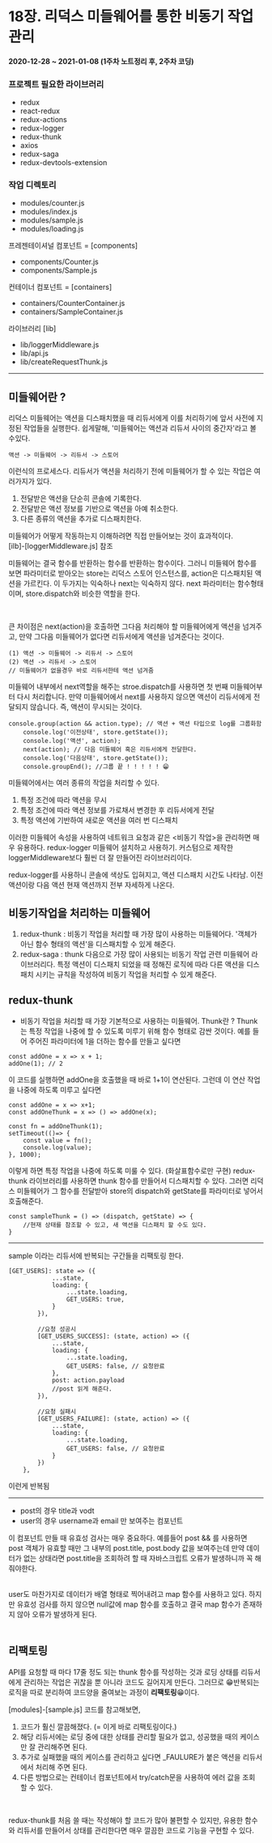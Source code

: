 # 18장. 리덕스 미들웨어를 통한 비동기 작업 관리

#### 2020-12-28 ~ 2021-01-08 (1주차 노트정리 후, 2주차 코딩)

### 프로젝트 필요한 라이브러리

- redux
- react-redux
- redux-actions
- redux-logger
- redux-thunk
- axios
- redux-saga
- redux-devtools-extension

### 작업 디렉토리

- modules/counter.js
- modules/index.js
- modules/sample.js
- modules/loading.js

프레젠테이셔널 컴포넌트 = [components]

- components/Counter.js
- components/Sample.js

컨테이너 컴포넌트 = [containers]

- containers/CounterContainer.js
- containers/SampleContainer.js

라이브러리 [lib]

- lib/loggerMiddleware.js
- lib/api.js
- lib/createRequestThunk.js

---

## 미들웨어란 ?

리덕스 미들웨어는 액션을 디스패치했을 때 리듀서에게 이를 처리하기에 앞서 사전에 지정된 작업들을 실행한다.
쉽게말해, '미들웨어는 액션과 리듀서 사이의 중간자'라고 볼 수있다.

```
액션 -> 미들웨어 -> 리듀서 -> 스토어
```

이런식의 프로세스다. 리듀서가 액션을 처리하기 전에 미들웨어가 할 수 있는 작업은 여러가지가 있다.

1. 전달받은 액션을 단순히 콘솔에 기록한다.
2. 전달받은 액션 정보를 기반으로 액션을 아예 취소한다.
3. 다른 종류의 액션을 추가로 디스패치한다.

미들웨어가 어떻게 작동하는지 이해하려면 직접 만들어보는 것이 효과적이다. <br>
[ilb]-[loggerMiddleware.js] 참조

미들웨어는 결국 함수를 반환하는 함수를 반환하는 함수이다. 그러니 미들웨어 함수를 보면 파라미터로 받아오는 store는 리덕스 스토어 인스턴스를, action은 디스패치된 액션을 가르킨다. 이 두가지는 익숙하나 next는 익숙하지 않다. next 파라미터는 함수형태이며, store.dispatch와 비슷한 역할을 한다.

<br>

큰 차이점은 next(action)을 호출하면 그다음 처리해야 할 미들웨어에게 액션을 넘겨주고, 만약 그다음 미들웨어가 없다면 리듀서에게 액션을 넘겨준다는 것이다.

```
(1) 액션 -> 미들웨어 -> 리듀서 -> 스토어
(2) 액션 -> 리듀서 -> 스토어
// 미들웨어가 없을경우 바로 리듀서한테 액션 넘겨줌
```

미들웨어 내부에서 next역할을 해주는 stroe.dispatch를 사용하면 첫 번째 미들웨어부터 다시 처리합니다.
만약 미들웨어에서 next를 사용하지 않으면 액션이 리듀서에게 전달되지 않습니다. 즉, 액션이 무시되는 것이다.

```
console.group(action && action.type); // 액션 + 액션 타입으로 log를 그룹화함
    console.log('이전상태', store.getState());
    console.log('액션', action);
    next(action); // 다음 미들웨어 혹은 리듀서에게 전달한다.
    console.log('다음상태', store.getState());
    console.groupEnd(); //그룹 끝 ! ! ! ! ! 😁
```

미들웨어에서는 여러 종류의 작업을 처리할 수 있다.

1. 특정 조건에 따라 액션을 무시
2. 특정 조건에 따라 액션 정보를 가로채서 변경한 후 리듀서에게 전달
3. 특정 액션에 기반하여 새로운 액션을 여러 번 디스패치

이러한 미들웨어 속성을 사용하여 네트워크 요청과 같은 <비동기 작업>을 관리하면 매우 유용하다.
redux-logger 미들웨어 설치하고 사용하기. 커스텀으로 제작한 loggerMiddleware보다 훨씬 더 잘 만들어진 라이브러리이다.

redux-logger를 사용하니 콘솔에 색상도 입혀지고, 액션 디스패치 시간도 나타남. 이전 액션이랑 다음 액션 현재 액션까지 전부 자세하게 나온다.

## 비동기작업을 처리하는 미들웨어

1. redux-thunk : 비동기 작업을 처리할 때 가장 많이 사용하는 미들웨어다. '객체가 아닌 함수 형태의 액션'을 디스패치할 수 있게 해준다.
2. redux-saga : thunk 다음으로 가장 많이 사용되는 비동기 작업 관련 미들웨어 라이브러리다. 특정 액션이 디스패치 되었을 때 정해진 로직에 따라 다른 액션을 디스패치 시키는 규칙을 작성하여 비동기 작업을 처리할 수 있게 해준다.

## redux-thunk

- 비동기 작업을 처리할 때 가장 기본적으로 사용하는 미들웨어.
  Thunk란 ? Thunk는 특정 작업을 나중에 할 수 있도록 미루기 위해 함수 형태로 감싼 것이다. 예를 들어 주어진 파라미터에 1을 더하는 함수를 만들고 싶다면

```
const addOne = x => x + 1;
addOne(1); // 2
```

이 코드를 실행하면 addOne을 호출했을 때 바로 1+1이 연산된다. 그런데 이 연산 작업을 나중에 하도록 미루고 싶다면

```
const addOne = x => x+1;
const addOneThunk = x => () => addOne(x);

const fn = addOneThunk(1);
setTimeout(()=> {
    const value = fn();
    console.log(value);
}, 1000);
```

이렇게 하면 특정 작업을 나중에 하도록 미룰 수 있다. (화살표함수로만 구현)
redux-thunk 라이브러리를 사용하면 thunk 함수를 만들어서 디스패치할 수 있다. 그러면 리덕스 미들웨어가 그 함수를 전달받아 store의 dispatch와 getState를 파라미터로 넣어서 호출해준다.

```
const sampleThunk = () => (dispatch, getState) => {
    //현재 상태를 참조할 수 있고, 새 액션을 디스패치 할 수도 있다.
}
```

---

sample 이라는 리듀서에 반복되는 구간들을 리팩토링 한다.

```
[GET_USERS]: state => ({
            ...state,
            loading: {
                ...state.loading,
                GET_USERS: true,
            }
        }),

        //요청 성공시
        [GET_USERS_SUCCESS]: (state, action) => ({
            ...state,
            loading: {
                ...state.loading,
                GET_USERS: false, // 요청완료
            },
            post: action.payload
            //post 읽게 해준다.
        }),

        //요청 실패시
        [GET_USERS_FAILURE]: (state, action) => ({
            ...state,
            loading: {
                ...state.loading,
                GET_USERS: false, // 요청완료
            }
        })
    },
```

이런게 반복됨

---

- post의 경우 title과 vodt
- user의 경우 username과 email 만 보여주는 컴포넌트

이 컴포넌트 만들 때 유효성 검사는 매우 중요하다. 예를들어 post && 를 사용하면 post 객체가 유효할 때만 그 내부의 post.title, post.body 값을 보여주는데 만약 데이터가 없는 상태라면 post.title을 조회하려 할 때 자바스크립트 오류가 발생하니까 꼭 해줘야한다. <br>

 <br>
 user도 마찬가지로 데이터가 배열 형태로 찍어내려고 map 함수를 사용하고 있다.
 하지만 유효성 검사를 하지 않으면 null값에 map 함수를 호출하고 결국 map 함수가 존재하지 않아 오류가 발생하게 된다.

<br>
<br>

## 리팩토링

API를 요청할 때 마다 17줄 정도 되는 thunk 함수를 작성하는 것과 로딩 상태를 리듀서에게 관리하는 작업은 귀찮을 뿐 아니라 코드도 길어지게 만든다.
그러므로 😁반복되는 로직을 따로 분리하여 코드양을 줄여보는 과정이 <b>리팩토링</b>😁이다.

[modules]-[sample.js] 코드를 참고해보면, <br>
1. 코드가 훨신 깔끔해졌다. (= 이게 바로 리팩토링이다.)
2. 해당 리듀서에는 로딩 중에 대한 상태를 관리할 필요가 없고, 성공했을 때의 케이스만 잘 관리해주면 된다.
3. 추가로 실패했을 때의 케이스를 관리하고 싶다면 _FAULURE가 붙은 액션을 리듀서에서 처리해 주면 된다.
4. 다른 방법으로는 컨테이너 컴포넌트에서 try/catch문을 사용하여 에러 값을 조회 할 수 있다.

<br>

redux-thunk를 처음 쓸 때는 작성해야 할 코드가 많아 불편할 수 있지만, 유용한 함수와 리듀서를 만들어서 상태를 관리한다면 매우 깔끔한 코드로 기능을 구현할 수 있다.
